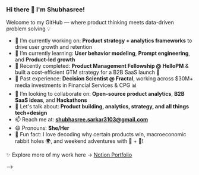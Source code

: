 ### Hi there 👋 I'm Shubhasree!

Welcome to my GitHub — where product thinking meets data-driven problem solving 💡

- 🔭 I’m currently working on: **Product strategy + analytics frameworks** to drive user growth and retention
- 🌱 I’m currently learning: **User behavior modeling**, **Prompt engineering**, and **Product-led growth**
- 🧠 Recently completed: **Product Management Fellowship @ HelloPM** & built a cost-efficient GTM strategy for a B2B SaaS launch 🚀
- 💼 Past experience: **Decision Scientist @ Fractal**, working across $30M+ media investments in Financial Services & CPG 📊
- 👯 I’m looking to collaborate on: **Open-source product analytics**, **B2B SaaS ideas**, and **Hackathons**
- 🤝 Let's talk about: **Product building, analytics, strategy, and all things tech+design**
- 📫 Reach me at: **shubhasree.sarkar3103@gmail.com**
- 😄 Pronouns: **She/Her**
- 🧘 Fun fact: I love decoding why certain products win, macroeconomic rabbit holes 🌍, and weekend adventures with 🎸 + 🏏!

✨ Explore more of my work here → [Notion Portfolio](https://spotless-aura-47b.notion.site/Shubhasree-s-Portfolio-1cda6c82602e8053b8bfd98f94579d18?pvs=4)

-->
